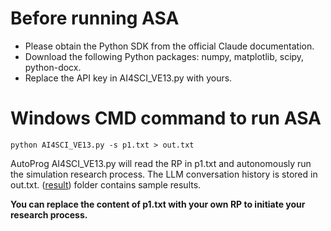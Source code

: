 # Before running ASA
- Please obtain the Python SDK from the official Claude documentation.
- Download the following Python packages: numpy, matplotlib, scipy, python-docx.
- Replace the API key in AI4SCI_VE13.py with yours.

# Windows CMD command to run ASA
```python AI4SCI_VE13.py -s p1.txt > out.txt```

AutoProg AI4SCI_VE13.py will read the RP in p1.txt and autonomously run the simulation research process. The LLM conversation history is stored in out.txt. ([result](result)) folder contains sample results.

**You can replace the content of p1.txt with your own RP to initiate your research process.**
